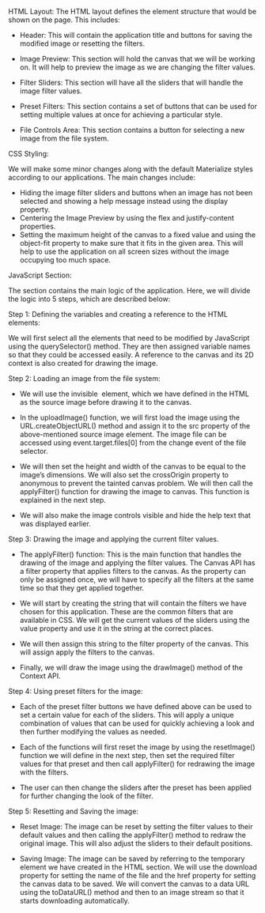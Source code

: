 HTML Layout: The HTML layout defines the element structure that would be shown on the page. This includes:

- Header: This will contain the application title and buttons for saving the modified image or resetting the filters.
  
-  Image Preview: This section will hold the canvas that we will be working on. It will help to preview the image as we are changing the filter values.
-  Filter Sliders: This section will have all the sliders that will handle the image filter values.
-  Preset Filters: This section contains a set of buttons that can be used for setting multiple values at once for achieving a particular style.
-  File Controls Area: This section contains a button for selecting a new image from the file system.

CSS Styling: 

We will make some minor changes along with the default Materialize styles according to our applications. The main changes include:

-  Hiding the image filter sliders and buttons when an image has not been selected and showing a help message instead using the display property.
-  Centering the Image Preview by using the flex and justify-content properties.
-  Setting the maximum height of the canvas to a fixed value and using the object-fit property to make sure that it fits in the given area. This will help to use the application on all screen sizes without the image occupying too much space.

JavaScript Section: 

The section contains the main logic of the application. Here, we will divide the logic into 5 steps, which are described below:

Step 1: Defining the variables and creating a reference to the HTML elements:

We will first select all the elements that need to be modified by JavaScript using the querySelector() method. They are then assigned variable names so that they could be accessed easily. A reference to the canvas and its 2D context is also created for drawing the image.

Step 2: Loading an image from the file system:

- We will use the invisible <img> element, which we have defined in the HTML as the source image before drawing it to the canvas.
  
- In the uploadImage() function, we will first load the image using the URL.createObjectURL() method and assign it to the src property of the above-mentioned source image element. The image file can be accessed using event.target.files[0] from the change event of the file selector.
  
- We will then set the height and width of the canvas to be equal to the image’s dimensions. We will also set the crossOrigin property to anonymous to prevent the tainted canvas problem. We will then call the applyFilter() function for drawing the image to canvas. This function is explained in the next step.
  
- We will also make the image controls visible and hide the help text that was displayed earlier.

Step 3: Drawing the image and applying the current filter values.

- The applyFilter() function: This is the main function that handles the drawing of the image and applying the filter values. The Canvas API has a filter property that applies filters to the canvas. As the property can only be assigned once, we will have to specify all the filters at the same time so that they get applied together.

-  We will start by creating the string that will contain the filters we have chosen for this application. These are the common filters that are available in CSS. We will get the current values of the sliders using the value property and use it in the string at the correct places.

-  We will then assign this string to the filter property of the canvas. This will assign apply the filters to the canvas.
  
-  Finally, we will draw the image using the drawImage() method of the Context API.

Step 4: Using preset filters for the image:

-  Each of the preset filter buttons we have defined above can be used to set a certain value for each of the sliders. This will apply a unique combination of values that can be used for quickly achieving a look and then further modifying the values as needed.
  
-  Each of the functions will first reset the image by using the resetImage() function we will define in the next step, then set the required filter values for that preset and then call applyFilter() for redrawing the image with the filters.

-  The user can then change the sliders after the preset has been applied for further changing the look of the filter.

Step 5: Resetting and Saving the image:

- Reset Image: The image can be reset by setting the filter values to their default values and then calling the applyFilter() method to redraw the original image. This will also adjust the sliders to their default positions.
  
- Saving Image: The image can be saved by referring to the temporary <a> element we have created in the HTML section. We will use the download property for setting the name of the file and the href property for setting the canvas data to be saved. We will convert the canvas to a data URL using the toDataURL() method and then to an image stream so that it starts downloading automatically.

